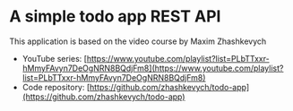 # A simple todo app REST API

This application is based on the video course by Maxim Zhashkevych 

- YouTube series:
  [https://www.youtube.com/playlist?list=PLbTTxxr-hMmyFAvyn7DeOgNRN8BQdjFm8](https://www.youtube.com/playlist?list=PLbTTxxr-hMmyFAvyn7DeOgNRN8BQdjFm8)
- Code repository: [https://github.com/zhashkevych/todo-app](https://github.com/zhashkevych/todo-app)

